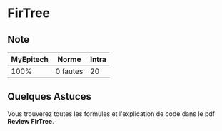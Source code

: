 # FirTree

## Note

| MyEpitech | Norme | Intra
|--|--|--|
| 100% | 0 fautes | 20

## Quelques Astuces

Vous trouverez toutes les formules et l'explication de code dans le pdf **Review FirTree**.
